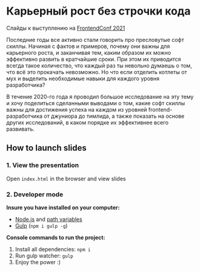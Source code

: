 # Карьерный рост без строчки кода

Слайды к выступлению на [FrontendConf 2021](https://frontendconf.ru/moscow/2021/abstracts/7450)

Последние годы все активно стали говорить про пресловутые софт скиллы. Начиная с фактов и примеров, почему они важны для карьерного роста, и заканчивая тем, каким образом их можно эффективно развить в кратчайшие сроки. При этом их приводится всегда такое количество, что каждый раз ты невольно думаешь о том, что всё это прокачать невозможно. Но что если отделить котлеты от мух и выделить необходимые навыки для каждого уровня разработчика?

В течение 2020-го года я проводил большое исследование на эту тему и хочу поделиться сделанными выводами о том, какие софт скиллы важны для достижения успеха на каждом из уровней frontend-разработчика от джуниора до тимлида, а также показать на основе других исследований, в каком порядке их эффективнее всего развивать.

## How to launch slides
### 1. View the presentation
Open `index.html` in the browser and view slides

### 2. Developer mode

__Insure you have installed on your computer:__

* [Node.js](https://nodejs.org/en/download/) and [path variables](http://stackoverflow.com/questions/8278143/node-js-how-to-run-node-command-from-any-path)
* [Gulp](http://gulpjs.com/) (`npm i gulp -g`)

__Console commands to run the project:__

1. Install all dependenсies: `npm i`
2. Run gulp watcher: `gulp`
3. Enjoy the power :)
